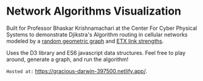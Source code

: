 # Network Algorithms Visualization

Built for Professor Bhaskar Krishnamachari at the Center For Cyber Physical Systems to demonstrate Djikstra's Algorithm routing in cellular networks modeled by a [random geometric graph](https://en.wikipedia.org/wiki/Random_geometric_graph) and [ETX link strengths](https://www.sciencedirect.com/science/article/pii/S2352864816301419).

Uses the D3 library and ES6 javascript data structures. Feel free to play around, generate a graph, and run the algorithm!

`Hosted at:` https://gracious-darwin-397500.netlify.app/.



